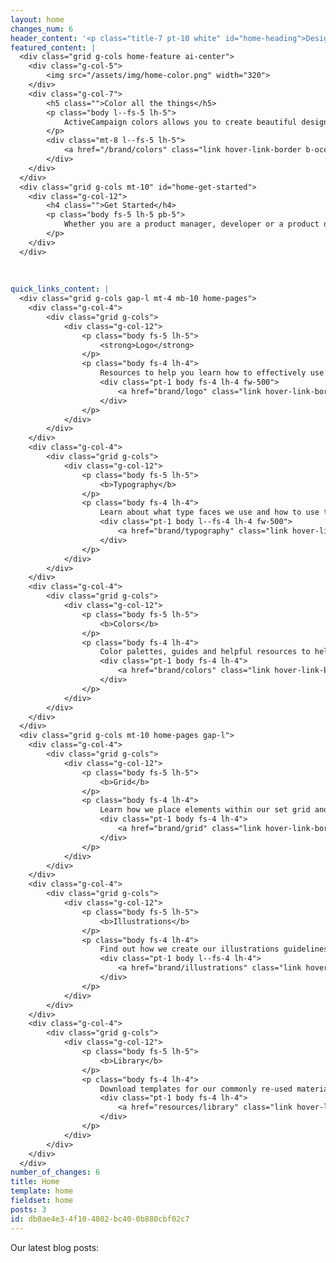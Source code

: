 ```yaml
---
layout: home
changes_num: 6
header_content: '<p class="title-7 pt-10 white" id="home-heading">Design for everyone through a shared language</p>'
featured_content: |
  <div class="grid g-cols home-feature ai-center">
  	<div class="g-col-5">
  		<img src="/assets/img/home-color.png" width="320">
  	</div>
  	<div class="g-col-7">
  		<h5 class="">Color all the things</h5>
  		<p class="body l--fs-5 lh-5">
  			ActiveCampaign colors allows you to create beautiful designs that make an impact on everything from product design to marketing material.
  		</p>
  		<div class="mt-8 l--fs-5 lh-5">
  			<a href="/brand/colors" class="link hover-link-border b-ocean fw-500">Explore Colors <i class="rarr b-ocean"></i></a>
  		</div>
  	</div>
  </div>
  <div class="grid g-cols mt-10" id="home-get-started">
  	<div class="g-col-12">
  		<h4 class="">Get Started</h4>
  		<p class="body fs-5 lh-5 pb-5">
  			Whether you are a product manager, developer or a product designer, this styleguide is a common resource to allow anyone to access ActiveCampaign’s design language.
  		</p>
  	</div>
  </div>
  
  
  
quick_links_content: |
  <div class="grid g-cols gap-l mt-4 mb-10 home-pages">
  	<div class="g-col-4">
  		<div class="grid g-cols">
  			<div class="g-col-12">
  				<p class="body fs-5 lh-5">
  					<strong>Logo</strong>
  				</p>
  				<p class="body fs-4 lh-4">
  					Resources to help you learn how to effectively use our logo within your projects.
  					<div class="pt-1 body fs-4 lh-4 fw-500">
  						<a href="brand/logo" class="link hover-link-border b-ocean fw-500">Explore Our Logo <i class="rarr b-ocean"></i></a>
  					</div>
  				</p>
  			</div>
  		</div>
  	</div>
  	<div class="g-col-4">
  		<div class="grid g-cols">
  			<div class="g-col-12">
  				<p class="body fs-5 lh-5">
  					<b>Typography</b>
  				</p>
  				<p class="body fs-4 lh-4">
  					Learn about what type faces we use and how to use them effectively in your projects.
  					<div class="pt-1 body l--fs-4 lh-4 fw-500">
  						<a href="brand/typography" class="link hover-link-border b-ocean fw-500">Explore Our Typography <i class="rarr b-ocean"></i></a>
  					</div>
  				</p>
  			</div>
  		</div>
  	</div>
  	<div class="g-col-4">
  		<div class="grid g-cols">
  			<div class="g-col-12">
  				<p class="body fs-5 lh-5">
  					<b>Colors</b>
  				</p>
  				<p class="body fs-4 lh-4">
  					Color palettes, guides and helpful resources to help you use color in your project.
  					<div class="pt-1 body fs-4 lh-4">
  						<a href="brand/colors" class="link hover-link-border b-ocean fw-500">Explore Our Colors <i class="rarr b-ocean"></i></a>
  					</div>
  				</p>
  			</div>
  		</div>
  	</div>
  </div>
  <div class="grid g-cols mt-10 home-pages gap-l">
  	<div class="g-col-4">
  		<div class="grid g-cols">
  			<div class="g-col-12">
  				<p class="body fs-5 lh-5">
  					<b>Grid</b>
  				</p>
  				<p class="body fs-4 lh-4">
  					Learn how we place elements within our set grid and how to space elements within it.
  					<div class="pt-1 body fs-4 lh-4">
  						<a href="brand/grid" class="link hover-link-border b-ocean fw-500">Explore The Grid <i class="rarr b-ocean"></i></a>
  					</div>
  				</p>
  			</div>
  		</div>
  	</div>
  	<div class="g-col-4">
  		<div class="grid g-cols">
  			<div class="g-col-12">
  				<p class="body fs-5 lh-5">
  					<b>Illustrations</b>
  				</p>
  				<p class="body fs-4 lh-4">
  					Find out how we create our illustrations guidelines and how to use them effectively.
  					<div class="pt-1 body l--fs-4 lh-4">
  						<a href="brand/illustrations" class="link hover-link-border b-ocean fw-500">Explore Our Illustrations <i class="rarr b-ocean"></i></a>
  					</div>
  				</p>
  			</div>
  		</div>
  	</div>
  	<div class="g-col-4">
  		<div class="grid g-cols">
  			<div class="g-col-12">
  				<p class="body fs-5 lh-5">
  					<b>Library</b>
  				</p>
  				<p class="body fs-4 lh-4">
  					Download templates for our commonly re-used materials so you can create your own.
  					<div class="pt-1 body fs-4 lh-4">
  						<a href="resources/library" class="link hover-link-border b-ocean fw-500">Explore The Library <i class="rarr b-ocean"></i></a>
  					</div>
  				</p>
  			</div>
  		</div>
  	</div>
  </div>
number_of_changes: 6
title: Home
template: home
fieldset: home
posts: 3
id: db0ae4e3-4f10-4802-bc40-0b880cbf02c7
---
```

Our latest blog posts:
